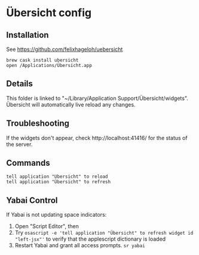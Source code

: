 # Übersicht config

## Installation

See https://github.com/felixhageloh/uebersicht

```
brew cask install ubersicht
open /Applications/Übersicht.app
```

## Details

This folder is linked to "~/Library/Application Support/Übersicht/widgets".
Übersicht will automatically live reload any changes.

## Troubleshooting

If the widgets don't appear, check http://localhost:41416/ for the status of the server.

## Commands

```applescript
tell application "Übersicht" to reload
tell application "Übersicht" to refresh
```

## Yabai Control

If Yabai is not updating space indicators:

1. Open "Script Editor", then 
2. Try `osascript -e 'tell application "Übersicht" to refresh widget id "left-jsx"'` to verify that the applescript dictionary is loaded
3. Restart Yabai and grant all access prompts. `sr yabai`
